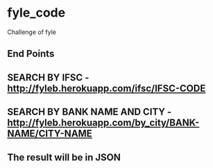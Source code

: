 # fyle_code
Challenge of fyle

## End Points
 
 ## SEARCH BY IFSC - http://fyleb.herokuapp.com/ifsc/IFSC-CODE
 ## SEARCH BY BANK NAME AND CITY - http://fyleb.herokuapp.com/by_city/BANK-NAME/CITY-NAME
 
 ## The result will be in JSON
